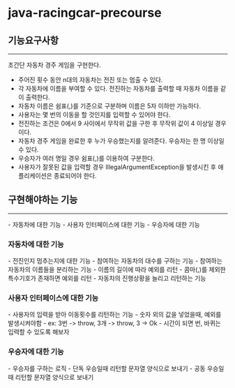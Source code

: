 # java-racingcar-precourse

<h2>기능요구사항</h2>
<hr>
초간단 자동차 경주 게임을 구현한다.

- 주어진 횟수 동안 n대의 자동차는 전진 또는 멈출 수 있다.
- 각 자동차에 이름을 부여할 수 있다. 전진하는 자동차를 출력할 때 자동차 이름을 같이 출력한다.
- 자동차 이름은 쉼표(,)를 기준으로 구분하며 이름은 5자 이하만 가능하다.
- 사용자는 몇 번의 이동을 할 것인지를 입력할 수 있어야 한다.
- 전진하는 조건은 0에서 9 사이에서 무작위 값을 구한 후 무작위 값이 4 이상일 경우이다.
- 자동차 경주 게임을 완료한 후 누가 우승했는지를 알려준다. 우승자는 한 명 이상일 수 있다.
- 우승자가 여러 명일 경우 쉼표(,)를 이용하여 구분한다.
- 사용자가 잘못된 값을 입력할 경우 IllegalArgumentException을 발생시킨 후 애플리케이션은 종료되어야 한다.

<h2>구현해야하는 기능</h2>
<hr>
- 자동차에 대한 기능
- 사용자 인터페이스에 대한 기능
- 우승자에 대한 기능


<h3>자동차에 대한 기능</h3>
- 전진인지 멈추는지에 대한 기능
- 참여하는 자동차의 대수를 구하는 기능
- 참여하는 자동차의 이름들을 분리하는 기능
  - 이름의 길이에 따라 예외를 리턴
  - 콤마(,)를 제외한 특수기호가 존재하면 예외를 리턴
- 자동차의 진행상황을 늘리고 리턴하는 기능

<h3>사용자 인터페이스에 대한 기능</h3>
- 사용자의 입력을 받아 이동횟수를 리턴하는 기능
  - 숫자 외의 값을 넣었을때, 예외를 발생시켜야함
  - ex: 3번 -> throw, 3개 -> throw, 3 -> Ok
  - 시간이 되면 번, 바퀴는 입력할 수 있도록 해보자

<h3>우승자에 대한 기능</h3>
- 우승자를 구하는 로직
  - 단독 우승일때 리턴할 문자열 양식으로 보내기
  - 공동 우승일때 리턴할 문자열 양식으로 보내기